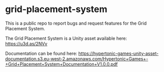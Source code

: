 # grid-placement-system
This is a public repo to report bugs and request features for the Grid Placement System.

The Grid Placement System is a Unity asset available here: https://u3d.as/2NVv

Documentation can be found here: https://hypertonic-games-unity-asset-documentation.s3.eu-west-2.amazonaws.com/Hypertonic+Games+-+Grid+Placement+System+Documentation+V1.0.0.pdf

